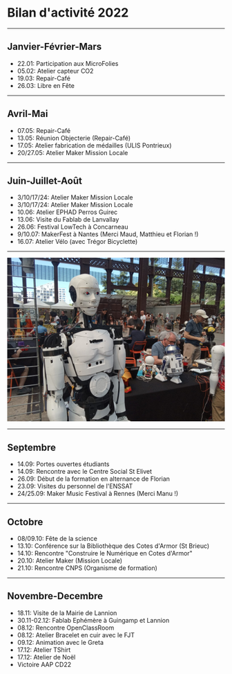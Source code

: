 
<!-- .slide: data-background="#000" class="chapter" -->

# Bilan d'activité 2022

____

## Janvier-Février-Mars

- 22.01: Participation aux MicroFolies
- 05.02: Atelier capteur CO2
- 19.03: Repair-Café
- 26.03: Libre en Fête
____

## Avril-Mai

- 07.05: Repair-Café
- 13.05: Réunion Objecterie (Repair-Café)
- 17.05: Atelier fabrication de médailles (ULIS Pontrieux)
- 20/27.05: Atelier Maker Mission Locale

____

## Juin-Juillet-Août

- 3/10/17/24: Atelier Maker Mission Locale
- 3/10/17/24: Atelier Maker Mission Locale
- 10.06: Atelier EPHAD Perros Guirec
- 13.06: Visite du Fablab de Lanvallay
- 26.06: Festival LowTech à Concarneau
- 9/10.07: MakerFest à Nantes (Merci Maud, Matthieu et Florian !)
- 16.07: Atelier Vélo (avec Trégor Bicyclette)

____

![MakerFest](img/makerfest.jpg)
____

## Septembre

- 14.09: Portes ouvertes étudiants
- 14.09: Rencontre avec le Centre Social St Elivet
- 26.09: Début de la formation en alternance de Florian
- 23.09: Visites du personnel de l'ENSSAT
- 24/25.09: Maker Music Festival à Rennes (Merci Manu !)

____

## Octobre

- 08/09.10: Fête de la science
- 13.10: Conférence sur la Bibliothèque des Cotes d'Armor (St Brieuc)
- 14.10: Rencontre "Construire le Numérique en Cotes d'Armor"
- 20.10: Atelier Maker (Mission Locale)
- 21.10: Rencontre CNPS (Organisme de formation)

____

## Novembre-Decembre

- 18.11: Visite de la Mairie de Lannion
- 30.11-02.12: Fablab Ephémère à Guingamp et Lannion
- 08.12: Rencontre OpenClassRoom
- 08.12: Atelier Bracelet en cuir avec le FJT
- 09.12: Animation avec le Greta
- 17.12: Atelier TShirt
- 17.12: Atelier de Noël
- Victoire AAP CD22
